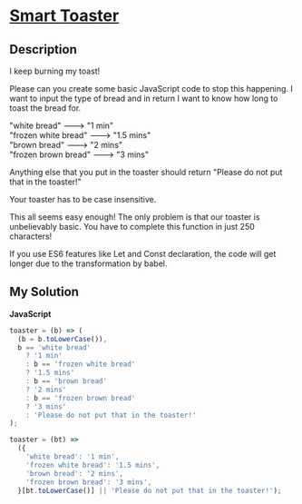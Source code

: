 # [Smart Toaster](https://www.codewars.com/kata/572a428aca1f70dbab001318)

## Description

I keep burning my toast!

Please can you create some basic JavaScript code to stop this happening. I want to input the type of bread and in return I want to know how long to toast the bread for.

"white bread" ---> "1 min"  
"frozen white bread" ---> "1.5 mins"  
"brown bread" ---> "2 mins"  
"frozen brown bread" ---> "3 mins"

Anything else that you put in the toaster should return "Please do not put that in the toaster!"

Your toaster has to be case insensitive.

This all seems easy enough! The only problem is that our toaster is unbelievably basic. You have to complete this function in just 250 characters!

If you use ES6 features like Let and Const declaration, the code will get longer due to the transformation by babel.

## My Solution

**JavaScript**

```js
toaster = (b) => (
  (b = b.toLowerCase()),
  b == 'white bread'
    ? '1 min'
    : b == 'frozen white bread'
    ? '1.5 mins'
    : b == 'brown bread'
    ? '2 mins'
    : b == 'frozen brown bread'
    ? '3 mins'
    : 'Please do not put that in the toaster!'
);
```

```js
toaster = (bt) =>
  ({
    'white bread': '1 min',
    'frozen white bread': '1.5 mins',
    'brown bread': '2 mins',
    'frozen brown bread': '3 mins',
  }[bt.toLowerCase()] || 'Please do not put that in the toaster!');
```
